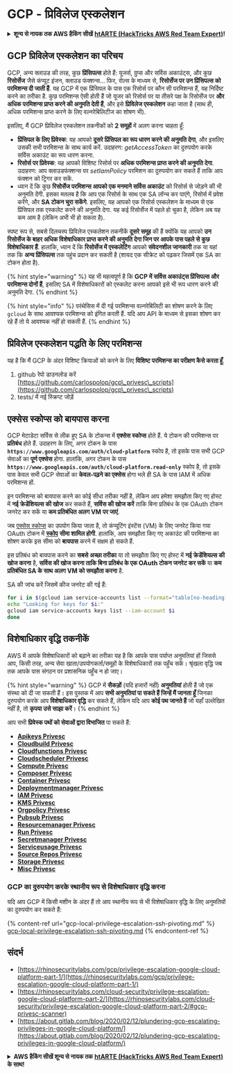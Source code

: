 # GCP - प्रिविलेज एस्कलेशन

<details>

<summary><strong>शून्य से नायक तक AWS हैकिंग सीखें</strong> <a href="https://training.hacktricks.xyz/courses/arte"><strong>htARTE (HackTricks AWS Red Team Expert)</strong></a><strong>!</strong></summary>

HackTricks का समर्थन करने के अन्य तरीके:

* यदि आप चाहते हैं कि आपकी **कंपनी का विज्ञापन HackTricks में दिखाई दे** या **HackTricks को PDF में डाउनलोड करें** तो [**सब्सक्रिप्शन प्लान्स**](https://github.com/sponsors/carlospolop) देखें!
* [**आधिकारिक PEASS & HackTricks स्वैग प्राप्त करें**](https://peass.creator-spring.com)
* [**The PEASS Family**](https://opensea.io/collection/the-peass-family) की खोज करें, हमारा एक्सक्लूसिव [**NFTs**](https://opensea.io/collection/the-peass-family) संग्रह
* 💬 [**Discord group**](https://discord.gg/hRep4RUj7f) में **शामिल हों** या [**telegram group**](https://t.me/peass) या **Twitter** पर 🐦 [**@carlospolopm**](https://twitter.com/carlospolopm) को **फॉलो करें**.
* **HackTricks** और [**HackTricks Cloud**](https://github.com/carlospolop/hacktricks-cloud) github repos में PRs सबमिट करके अपनी हैकिंग ट्रिक्स शेयर करें.

</details>

## GCP प्रिविलेज एस्कलेशन का परिचय <a href="#introduction-to-gcp-privilege-escalation" id="introduction-to-gcp-privilege-escalation"></a>

GCP, अन्य क्लाउड की तरह, कुछ **प्रिंसिपल्स** होते हैं: यूजर्स, ग्रुप्स और सर्विस अकाउंट्स, और कुछ **रिसोर्सेज** जैसे कंप्यूट इंजन, क्लाउड फंक्शन्स...
फिर, रोल्स के माध्यम से, **रिसोर्सेज पर उन प्रिंसिपल्स को परमिशन्स दी जाती हैं**. यह GCP में एक प्रिंसिपल के पास एक रिसोर्स पर कौन सी परमिशन्स हैं, यह निर्दिष्ट करने का तरीका है.
कुछ परमिशन्स ऐसी होती हैं जो यूजर को रिसोर्स पर या तीसरे पक्ष के रिसोर्सेज पर **और अधिक परमिशन्स प्राप्त करने की अनुमति देती हैं**, और इसे **प्रिविलेज एस्कलेशन** कहा जाता है (साथ ही, अधिक परमिशन्स प्राप्त करने के लिए वल्नरेबिलिटीज का शोषण भी).

इसलिए, मैं GCP प्रिविलेज एस्कलेशन तकनीकों को **2 समूहों** में अलग करना चाहता हूँ:

* **प्रिंसिपल के लिए प्रिवेस्क**: यह आपको **दूसरे प्रिंसिपल का रूप धारण करने की अनुमति देगा**, और इसलिए उसकी सभी परमिशन्स के साथ कार्य करें. उदाहरण: _getAccessToken_ का दुरुपयोग करके सर्विस अकाउंट का रूप धारण करना.
* **रिसोर्स पर प्रिवेस्क**: यह आपको विशिष्ट रिसोर्स पर **अधिक परमिशन्स प्राप्त करने की अनुमति देगा**. उदाहरण: आप क्लाउडफंक्शन्स पर _setIamPolicy_ परमिशन का दुरुपयोग कर सकते हैं ताकि आप फंक्शन को ट्रिगर कर सकें.
* ध्यान दें कि कुछ **रिसोर्सेज परमिशन्स आपको एक मनमाने सर्विस अकाउंट** को रिसोर्स से जोड़ने की भी अनुमति देंगी. इसका मतलब है कि आप एक रिसोर्स के साथ एक SA लॉन्च कर पाएंगे, रिसोर्स में प्रवेश करेंगे, और **SA टोकन चुरा सकेंगे**. इसलिए, यह आपको एक रिसोर्स एस्कलेशन के माध्यम से एक प्रिंसिपल तक एस्कलेट करने की अनुमति देगा. यह कई रिसोर्सेज में पहले हो चुका है, लेकिन अब यह कम आम है (लेकिन अभी भी हो सकता है).

स्पष्ट रूप से, सबसे दिलचस्प प्रिविलेज एस्कलेशन तकनीकें **दूसरे समूह** की हैं क्योंकि यह आपको **उन रिसोर्सेज के बाहर अधिक विशेषाधिकार प्राप्त करने की अनुमति देगा जिन पर आपके पास पहले से कुछ विशेषाधिकार हैं**. हालांकि, ध्यान दें कि **रिसोर्सेज में एस्कलेटिंग** आपको **संवेदनशील जानकारी** तक या यहां तक कि **अन्य प्रिंसिपल्स** तक पहुंच प्रदान कर सकती है (शायद एक सीक्रेट को पढ़कर जिसमें एक SA का टोकन होता है).

{% hint style="warning" %}
यह भी महत्वपूर्ण है कि **GCP में सर्विस अकाउंट्स प्रिंसिपल्स और परमिशन्स दोनों हैं**, इसलिए SA में विशेषाधिकारों को एस्कलेट करना आपको इसे भी रूप धारण करने की अनुमति देगा.
{% endhint %}

{% hint style="info" %}
परंथेसिस में दी गई परमिशन्स वल्नरेबिलिटी का शोषण करने के लिए `gcloud` के साथ आवश्यक परमिशन्स को इंगित करती हैं. यदि आप API के माध्यम से इसका शोषण कर रहे हैं तो ये आवश्यक नहीं हो सकती हैं.
{% endhint %}

## प्रिविलेज एस्कलेशन पद्धति के लिए परमिशन्स

यह है कि मैं GCP के अंदर विशिष्ट क्रियाओं को करने के लिए **विशिष्ट परमिशन्स का परीक्षण कैसे करता हूँ**.

1. github रेपो डाउनलोड करें [https://github.com/carlospolop/gcp\_privesc\_scripts](https://github.com/carlospolop/gcp\_privesc\_scripts)
2. tests/ में नई स्क्रिप्ट जोड़ें

## एक्सेस स्कोप्स को बायपास करना <a href="#bypassing-access-scopes" id="bypassing-access-scopes"></a>

GCP मेटाडेटा सर्विस से लीक हुए SA के टोकन्स में **एक्सेस स्कोप्स** होते हैं. ये टोकन की परमिशन्स पर **प्रतिबंध** होते हैं. उदाहरण के लिए, अगर टोकन के पास **`https://www.googleapis.com/auth/cloud-platform`** स्कोप है, तो इसके पास सभी GCP सेवाओं का **पूर्ण एक्सेस** होगा. हालांकि, अगर टोकन के पास **`https://www.googleapis.com/auth/cloud-platform.read-only`** स्कोप है, तो इसके पास केवल सभी GCP सेवाओं का **केवल-पढ़ने का एक्सेस** होगा भले ही SA के पास IAM में अधिक परमिशन्स हों.

इन परमिशन्स को बायपास करने का कोई सीधा तरीका नहीं है, लेकिन आप हमेशा समझौता किए गए होस्ट में **नई क्रेडेंशियल्स की खोज** कर सकते हैं, **सर्विस की खोज करें** ताकि बिना प्रतिबंध के एक OAuth टोकन जनरेट कर सकें या **कम प्रतिबंधित अलग VM पर जाएं**.

जब [एक्सेस स्कोप्स](https://cloud.google.com/compute/docs/access/service-accounts#accesscopesiam) का उपयोग किया जाता है, तो कंप्यूटिंग इंस्टेंस (VM) के लिए जनरेट किया गया OAuth टोकन में [**स्कोप**](https://oauth.net/2/scope/) **सीमा शामिल होगी**. हालांकि, आप समझौता किए गए अकाउंट की परमिशन्स का शोषण करके इस सीमा को **बायपास** करने में सक्षम हो सकते हैं.

इस प्रतिबंध को बायपास करने का **सबसे अच्छा तरीका** या तो समझौता किए गए होस्ट में **नई क्रेडेंशियल्स की खोज करना** है, **सर्विस की खोज करना ताकि बिना प्रतिबंध के एक OAuth टोकन जनरेट कर सकें** या **कम प्रतिबंधित SA के साथ अलग VM को समझौता करना** है.

SA की जांच करें जिसमें कीज जनरेट की गई हैं:
```bash
for i in $(gcloud iam service-accounts list --format="table[no-heading](email)"); do
echo "Looking for keys for $i:"
gcloud iam service-accounts keys list --iam-account $i
done
```
## विशेषाधिकार वृद्धि तकनीकें

AWS में आपके विशेषाधिकारों को बढ़ाने का तरीका यह है कि आपके पास पर्याप्त अनुमतियां हों जिससे आप, किसी तरह, अन्य सेवा खाता/उपयोगकर्ता/समूहों के विशेषाधिकारों तक पहुँच सकें। श्रृंखला वृद्धि जब तक आपके पास संगठन पर प्रशासनिक पहुँच न हो जाए।

{% hint style="warning" %}
GCP में **सैकड़ों** (यदि हजारों नहीं) **अनुमतियां** होती हैं जो एक संस्था को दी जा सकती हैं। इस पुस्तक में आप **सभी अनुमतियां पा सकते हैं जिन्हें मैं जानता हूँ** जिनका दुरुपयोग करके आप **विशेषाधिकार वृद्धि** कर सकते हैं, लेकिन यदि आप **कोई पथ जानते हैं** जो यहाँ उल्लेखित नहीं है, तो **कृपया उसे साझा करें**।
{% endhint %}

आप सभी **प्रिवेस्क पथों को सेवाओं द्वारा विभाजित** पा सकते हैं:

* [**Apikeys Privesc**](gcp-apikeys-privesc.md)
* [**Cloudbuild Privesc**](gcp-cloudbuild-privesc.md)
* [**Cloudfunctions Privesc**](gcp-cloudfunctions-privesc.md)
* [**Cloudscheduler Privesc**](gcp-cloudscheduler-privesc.md)
* [**Compute Privesc**](../../gcp-pentesting/gcp-privilege-escalation/gcp-compute-privesc/)
* [**Composer Privesc**](gcp-composer-privesc.md)
* [**Container Privesc**](gcp-container-privesc.md)
* [**Deploymentmanager Privesc**](gcp-deploymentmaneger-privesc.md)
* [**IAM Privesc**](gcp-iam-privesc.md)
* [**KMS Privesc**](gcp-kms-privesc.md)
* [**Orgpolicy Privesc**](gcp-orgpolicy-privesc.md)
* [**Pubsub Privesc**](gcp-pubsub-privesc.md)
* [**Resourcemanager Privesc**](gcp-resourcemanager-privesc.md)
* [**Run Privesc**](gcp-run-privesc.md)
* [**Secretmanager Privesc**](gcp-secretmanager-privesc.md)
* [**Serviceusage Privesc**](gcp-serviceusage-privesc.md)
* [**Source Repos Privesc**](gcp-sourcerepos-privesc.md)
* [**Storage Privesc**](gcp-storage-privesc.md)
* [**Misc Privesc**](gcp-misc-perms-privesc.md)

### GCP का दुरुपयोग करके स्थानीय रूप से विशेषाधिकार वृद्धि करना

यदि आप GCP में किसी मशीन के अंदर हैं तो आप स्थानीय रूप से भी विशेषाधिकार वृद्धि के लिए अनुमतियों का दुरुपयोग कर सकते हैं:

{% content-ref url="gcp-local-privilege-escalation-ssh-pivoting.md" %}
[gcp-local-privilege-escalation-ssh-pivoting.md](gcp-local-privilege-escalation-ssh-pivoting.md)
{% endcontent-ref %}

## संदर्भ

* [https://rhinosecuritylabs.com/gcp/privilege-escalation-google-cloud-platform-part-1/](https://rhinosecuritylabs.com/gcp/privilege-escalation-google-cloud-platform-part-1/)
* [https://rhinosecuritylabs.com/cloud-security/privilege-escalation-google-cloud-platform-part-2/](https://rhinosecuritylabs.com/cloud-security/privilege-escalation-google-cloud-platform-part-2/#gcp-privesc-scanner)
* [https://about.gitlab.com/blog/2020/02/12/plundering-gcp-escalating-privileges-in-google-cloud-platform/](https://about.gitlab.com/blog/2020/02/12/plundering-gcp-escalating-privileges-in-google-cloud-platform/)

<details>

<summary><strong>AWS हैकिंग सीखें शून्य से नायक तक</strong> <a href="https://training.hacktricks.xyz/courses/arte"><strong>htARTE (HackTricks AWS Red Team Expert)</strong></a><strong> के साथ!</strong></summary>

HackTricks का समर्थन करने के अन्य तरीके:

* यदि आप चाहते हैं कि आपकी **कंपनी का विज्ञापन HackTricks में दिखाई दे** या **HackTricks को PDF में डाउनलोड करें** तो [**सदस्यता योजनाएं**](https://github.com/sponsors/carlospolop) देखें!
* [**आधिकारिक PEASS & HackTricks स्वैग**](https://peass.creator-spring.com) प्राप्त करें
* [**The PEASS Family**](https://opensea.io/collection/the-peass-family) की खोज करें, हमारा विशेष [**NFTs**](https://opensea.io/collection/the-peass-family) संग्रह
* 💬 [**Discord समूह**](https://discord.gg/hRep4RUj7f) में **शामिल हों** या [**telegram समूह**](https://t.me/peass) या **Twitter** पर मुझे 🐦 [**@carlospolopm**](https://twitter.com/carlospolopm)** का अनुसरण करें।**
* **HackTricks** के [**github repos**](https://github.com/carlospolop/hacktricks) और [**HackTricks Cloud**](https://github.com/carlospolop/hacktricks-cloud) में PRs सबमिट करके अपनी हैकिंग ट्रिक्स साझा करें।

</details>
